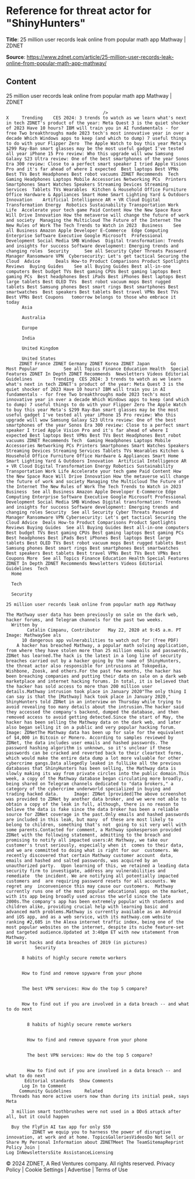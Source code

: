 # Reference for threat actor for "ShinyHunters"

**Title**: 25 million user records leak online from popular math app Mathway | ZDNET

**Source**: https://www.zdnet.com/article/25-million-user-records-leak-online-from-popular-math-app-mathway/

## Content




25 million user records leak online from popular math app Mathway | ZDNET


                                         />                                                                                                                                                                                                     X     Trending    CES 2024: 3 trends to watch as we learn what's next in tech ZDNET's product of the year: Meta Quest 3 is the quiet shocker of 2023 Have 10 hours? IBM will train you in AI fundamentals - for free Two breakthroughs made 2023 tech's most innovative year in over a decade Which Windows apps to keep (and which to dump) 7 useful things to do with your Flipper Zero  The Apple Watch to buy this year Meta's $299 Ray-Ban smart glasses may be the most useful gadget I've tested all year iPhone 15 Pro review: Who this upgrade will wow Samsung Galaxy S23 Ultra review: One of the best smartphones of the year Sonos Era 300 review: Close to a perfect smart speaker I tried Apple Vision Pro and it's far ahead of where I expected  Best laptops Best VPNs Best TVs Best Headphones Best robot vacuums ZDNET Recommends  Tech    Gaming Headphones Laptops Mobile Accessories Networking PCs  Printers Smartphones Smart Watches Speakers Streaming Devices Streaming Services  Tablets TVs Wearables  Kitchen & Household Office Furniture Office Hardware & Appliances Smart Home Smart Lighting Yard & Outdoors  Innovation    Artificial Intelligence AR + VR Cloud Digital Transformation Energy  Robotics Sustainability Transportation Work Life  Accelerate your tech game Paid Content How the New Space Race Will Drive Innovation How the metaverse will change the future of work and society  Managing the Multicloud The Future of the Internet The New Rules of Work The Tech Trends to Watch in 2023  Business    See all Business Amazon Apple Developer E-Commerce  Edge Computing Enterprise Software Executive Google Microsoft  Professional Development Social Media SMB Windows  Digital transformation: Trends and insights for success Software development: Emerging trends and changing roles  Security      See all Security Cyber Threats Password Manager Ransomware VPN  Cybersecurity: Let's get tactical Securing the Cloud  Advice      Deals How-to Product Comparisons Product Spotlights Reviews  Buying Guides    See all Buying Guides Best all-in-one computers Best budget TVs Best gaming CPUs Best gaming laptops Best gaming PCs  Best headphones Best iPads Best iPhones Best laptops Best large tablets Best OLED TVs  Best robot vacuum mops Best rugged tablets Best Samsung phones Best smart rings Best smartphones Best smartwatches  Best speakers Best tablets Best travel VPNs Best TVs Best VPNs Best Coupons   tomorrow belongs to those who embrace it today       
          Asia
        
          Australia
        
          Europe
        
          India
        
          United Kingdom
        
          United States
         ZDNET France ZDNET Germany ZDNET Korea ZDNET Japan        Go  Most Popular          See all Topics Finance Education Health  Special Features ZDNET In Depth ZDNET Recommends  Newsletters Videos Editorial Guidelines        Trending  CES 2024: 3 trends to watch as we learn what's next in tech ZDNET's product of the year: Meta Quest 3 is the quiet shocker of 2023 Have 10 hours? IBM will train you in AI fundamentals - for free Two breakthroughs made 2023 tech's most innovative year in over a decade Which Windows apps to keep (and which to dump) 7 useful things to do with your Flipper Zero The Apple Watch to buy this year Meta's $299 Ray-Ban smart glasses may be the most useful gadget I've tested all year iPhone 15 Pro review: Who this upgrade will wow Samsung Galaxy S23 Ultra review: One of the best smartphones of the year Sonos Era 300 review: Close to a perfect smart speaker I tried Apple Vision Pro and it's far ahead of where I expected Best laptops Best VPNs Best TVs Best Headphones Best robot vacuums ZDNET Recommends Tech  Gaming Headphones Laptops Mobile Accessories Networking PCs Printers Smartphones Smart Watches Speakers Streaming Devices Streaming Services Tablets TVs Wearables Kitchen & Household Office Furniture Office Hardware & Appliances Smart Home Smart Lighting Yard & Outdoors Innovation  Artificial Intelligence AR + VR Cloud Digital Transformation Energy Robotics Sustainability Transportation Work Life Accelerate your tech game Paid Content How the New Space Race Will Drive Innovation How the metaverse will change the future of work and society Managing the Multicloud The Future of the Internet The New Rules of Work The Tech Trends to Watch in 2023 Business  See all Business Amazon Apple Developer E-Commerce Edge Computing Enterprise Software Executive Google Microsoft Professional Development Social Media SMB Windows Digital transformation: Trends and insights for success Software development: Emerging trends and changing roles Security  See all Security Cyber Threats Password Manager Ransomware VPN Cybersecurity: Let's get tactical Securing the Cloud Advice  Deals How-to Product Comparisons Product Spotlights Reviews Buying Guides  See all Buying Guides Best all-in-one computers Best budget TVs Best gaming CPUs Best gaming laptops Best gaming PCs Best headphones Best iPads Best iPhones Best laptops Best large tablets Best OLED TVs Best robot vacuum mops Best rugged tablets Best Samsung phones Best smart rings Best smartphones Best smartwatches Best speakers Best tablets Best travel VPNs Best TVs Best VPNs Best Coupons More  See all Topics Finance Education Health Special Features ZDNET In Depth ZDNET Recommends Newsletters Videos Editorial Guidelines  Tech     
      Home
    
      Tech
    
      Security
      
    25 million user records leak online from popular math app Mathway
   
    The Mathway user data has been previously on sale on the dark web, hacker forums, and Telegram channels for the past two weeks.
      Written by 
            Catalin Cimpanu, Contributor   May 22, 2020 at 9:45 a.m. PT                           Image: MathwaySee als 
          10 dangerous app vulnerabilities to watch out for (free PDF)
        A hacker has breached Mathway, a popular math solving application, from where they have stolen more than 25 million emails and passwords, ZDNet has learned.The hack is the latest in a long line of security breaches carried out by a hacker going by the name of ShinyHunters, the threat actor also responsible for intrusions at Tokopedia, Wishbone, Zoosk, and others.For the past few months, the hacker has been breaching companies and putting their data on sale on a dark web marketplace and internet hacking forums. In total, it is believed that the hacker has sold access to more than 200 million user details.Mathway intrusion took place in January 2020"The only thing I can say is that the [Mathway] hack took place in January 2020," ShinyHunters told ZDNet in an interview on Thursday while trying to avoid revealing too many details about the intrusion.The hacker said they accessed the company's backend, dumped the database, and then removed access to avoid getting detected.Since the start of May, the hacker has been selling the Mathway data on the dark web, and later also began selling it on a public and very popular hacking forum.      Image: ZDNetThe Mathway data has been up for sale for the equivalent of $4,000 in Bitcoin or Monero. According to samples reviewed by ZDNet, the data includes user emails and hashed passwords. The password hashing algorithm is unknown, so it's unclear if these passwords can be cracked and reverted back to their cleartext forms, which would make the entire data dump a lot more valuable for other cybercrime gangs.Data allegedly leaked in fullLike all the previous databases that ShinyHunters has been selling, the Mathway data is slowly making its way from private circles into the public domain.This week, a copy of the Mathway database began circulating more broadly, being shared on Telegram channels dedicated to "data brokers," a category of the cybercrime underworld specialized in buying and trading hacked data.      Image: ZDNet [provided]The above screenshot was provided to ZDNet by another data broker, and we were not able to obtain a copy of the leak in full, although, there is no reason to believe the data is fake since the data broker has been a reliable source for ZDNet coverage in the past.Only emails and hashed passwords are included in this leak, but many  of these are most likely to belong to children, something that's not  going to sit very well with some parents.Contacted for comment, a Mathway spokesperson provided ZDNet with the following statement, admitting to the breach and promising to notify all impacted users:At Mathway, we take our customer's trust seriously, especially when it  comes to their data, and we are committed to doing what is right for our  customers. We recently discovered that certain Mathway customer account  data, emails and hashed and salted passwords, was acquired by an  unauthorized party.  Upon learning of this, we retained a leading data  security firm to investigate, address any vulnerabilities and remediate  the incident. We are notifying all potentially impacted customers and  are requiring password resets for all accounts. We regret any  inconvenience this may cause our customers.  Mathway currently runs one of the most popular educational apps on the market, with its app being broadly used across the world since the late 2000s.The company's app has been extremely popular with students and children alike, providing crucial help with learning basic and advanced math problems.Mathway is currently available as an Android and iOS app, and as a web service, with its mathway.com website ranking #2,605 in the Alexa internet traffic index, being one of the most popular websites on the internet, despite its niche feature-set and targeted audience.Updated at 3:40pm ET with new statement from Mathway.
    10 worst hacks and data breaches of 2019 (in pictures)
               Security    

          8 habits of highly secure remote workers
         

          How to find and remove spyware from your phone
         

          The best VPN services: How do the top 5 compare?
         

          How to find out if you are involved in a data breach -- and what to do next
            

            8 habits of highly secure remote workers
           

            How to find and remove spyware from your phone
           

            The best VPN services: How do the top 5 compare?
           

            How to find out if you are involved in a data breach -- and what to do next
           Editorial standards  Show Comments  
          Log In to Comment
         Community Guidelines     Related   
      Threads has more active users now than during its initial peak, says Meta
      
      3 million smart toothbrushes were not used in a DDoS attack after all, but it could happen
      
      Buy the FlyFin AI tax app for only $50
              ZDNET we equip you to harness the power of disruptive innovation, at work and at home. TopicsGalleriesVideosDo Not Sell or Share My Personal Information about ZDNETMeet The TeamSitemapReprint Policy Join |
    Log InNewslettersSite AssistanceLicensing     
  © 2024 ZDNET, A Red Ventures company. All rights reserved.
 Privacy Policy |
  Cookie Settings |
  Advertise |
  Terms of Use 


